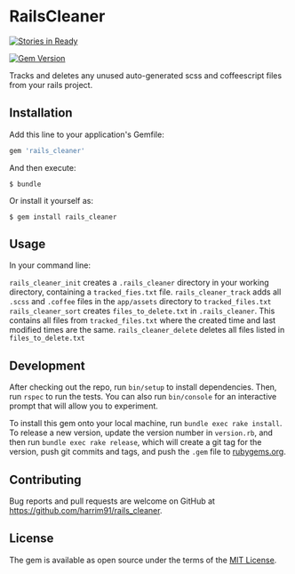 # RailsCleaner

[![Stories in Ready](https://badge.waffle.io/harrim91/rails_cleaner.svg?label=ready&title=Ready)](http://waffle.io/harrim91/rails_cleaner)

[![Gem Version](https://badge.fury.io/rb/rails_cleaner.svg)](https://badge.fury.io/rb/rails_cleaner)


Tracks and deletes any unused auto-generated scss and coffeescript files from your rails project.

## Installation

Add this line to your application's Gemfile:

```ruby
gem 'rails_cleaner'
```

And then execute:

    $ bundle

Or install it yourself as:

    $ gem install rails_cleaner

## Usage

In your command line:

`rails_cleaner_init` creates a `.rails_cleaner` directory in your working directory, containing a `tracked_fies.txt` file.
`rails_cleaner_track` adds all `.scss` and `.coffee` files in the `app/assets` directory to `tracked_files.txt`
`rails_cleaner_sort` creates `files_to_delete.txt` in `.rails_cleaner`. This contains all files from `tracked_files.txt` where the created time and last modified times are the same.
`rails_cleaner_delete` deletes all files listed in `files_to_delete.txt`

## Development

After checking out the repo, run `bin/setup` to install dependencies. Then, run `rspec` to run the tests. You can also run `bin/console` for an interactive prompt that will allow you to experiment.

To install this gem onto your local machine, run `bundle exec rake install`. To release a new version, update the version number in `version.rb`, and then run `bundle exec rake release`, which will create a git tag for the version, push git commits and tags, and push the `.gem` file to [rubygems.org](https://rubygems.org).

## Contributing

Bug reports and pull requests are welcome on GitHub at https://github.com/harrim91/rails_cleaner.


## License

The gem is available as open source under the terms of the [MIT License](http://opensource.org/licenses/MIT).

